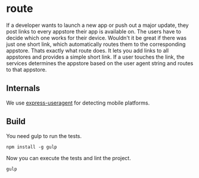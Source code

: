 # route
If a developer wants to launch a new app or push out a major update, they post links to every appstore their app is available on. The users have to decide which one works for their device.
Wouldn't it be great if there was just one short link, which automatically routes them to the corresponding appstore. Thats exactly what route does.
It lets you add links to all appstores and provides a simple short link. If a user touches the link, the services determines the appstore based on the user agent string and routes to that appstore.

## Internals

We use [express-useragent](https://github.com/biggora/express-useragent) for
detecting mobile platforms.

## Build

You need gulp to run the tests.

```
npm install -g gulp
```

Now you can execute the tests and lint the project.

```
gulp
```
